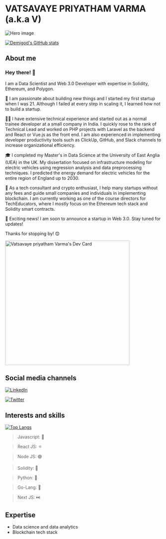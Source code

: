  # VATSAVAYE PRIYATHAM VARMA (a.k.a V)
 ![Hero image](https://github.com/PriyathamVarma/personal-profile/blob/main/METAPRENEUR.gif)
 
 [![Demigod's GitHub stats](https://github-readme-stats.vercel.app/api?username=PriyathamVarma&count_private=true
)](https://github.com/PriyathamVarma)
 
 ## About me
 
### Hey there! 👋
I am a Data Scientist and Web 3.0 Developer with expertise in Solidity, Ethereum, and Polygon.

🚀 I am passionate about building new things and I started my first startup when I was 21. Although I failed at every step in scaling it, I learned how not to build a startup.

👨‍💻 I have extensive technical experience and started out as a normal trainee developer at a small company in India. I quickly rose to the rank of Technical Lead and worked on PHP projects with Laravel as the backend and React or Vue.js as the front end. I am also experienced in implementing developer productivity tools such as ClickUp, GitHub, and Slack channels to increase organizational efficiency.

🎓 I completed my Master's in Data Science at the University of East Anglia (UEA) in the UK. My dissertation focused on infrastructure modeling for electric vehicles using regression analysis and data preprocessing techniques. I predicted the energy demand for electric vehicles for the entire region of England up to 2030.

🤝 As a tech consultant and crypto enthusiast, I help many startups without any fees and guide small companies and individuals in implementing blockchain. I am currently working as one of the course directors for TechEducators, where I mostly focus on the Ethereum tech stack and Solidity smart contracts.

🎉 Exciting news! I am soon to announce a startup in Web 3.0. Stay tuned for updates!

Thanks for stopping by! 😊

<a href="https://app.daily.dev/demigod_v"><img src="https://api.daily.dev/devcards/96d4539a716146dbb78a8fba4ea27cfe.png?r=v8o" width="400" alt="Vatsavaye priyatham Varma's Dev Card"/></a>


## Social media channels

[![LinkedIn](https://img.shields.io/badge/-LinkedIn-blue?style=flat-square&logo=Linkedin&logoColor=white&link=<URL>)](https://www.linkedin.com/in/vatsavaye-priyatham-varma/)

[![Twitter](https://img.shields.io/badge/-Twitter-blue?style=flat-square&logo=Twitter&logoColor=white&link=<URL>)](https://twitter.com/Mister_V_Varma)

 
 ## Interests and skills
 
 [![Top Langs](https://github-readme-stats.vercel.app/api/top-langs/?username=PriyathamVarma)](https://github.com/PriyathamVarma)
 
> Javascript: 🚀

> React JS: ⚛️

> Node JS: 🟢

> Solidity: 💎

> Python: 🐍

> Go-Lang: 🐹

> Next JS: ⏭️
 
 ## Expertise
 
 * Data science and data analytics
 * Blockchain tech stack
